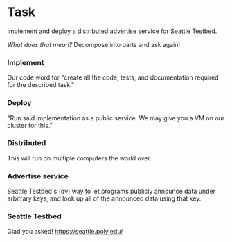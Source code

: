 # Task

Implement and deploy a distributed advertise service for Seattle Testbed.

*What does that mean?* Decompose into parts and ask again!

### Implement
Our code word for "create all the code, tests, and documentation required
for the described task."

### Deploy
"Run said implementation as a public service. We may give you a VM on our
cluster for this."

### Distributed
This will run on multiple computers the world over.

### Advertise service
Seattle Testbed's (qv) way to let programs publicly announce data under arbitrary
keys, and look up all of the announced data using that key.

### Seattle Testbed
Glad you asked! https://seattle.poly.edu/

